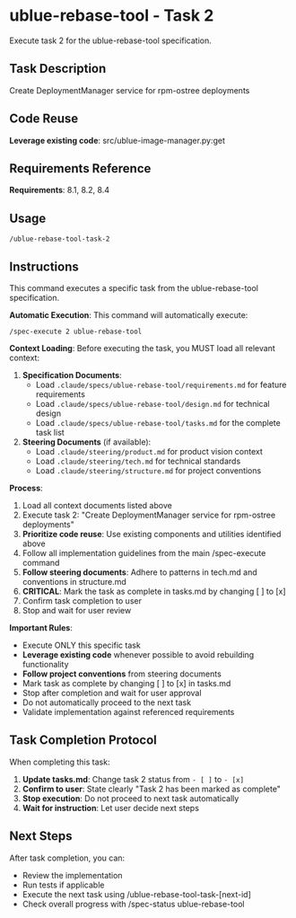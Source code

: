 # ublue-rebase-tool - Task 2

Execute task 2 for the ublue-rebase-tool specification.

## Task Description
Create DeploymentManager service for rpm-ostree deployments

## Code Reuse
**Leverage existing code**: src/ublue-image-manager.py:get

## Requirements Reference
**Requirements**: 8.1, 8.2, 8.4

## Usage
```
/ublue-rebase-tool-task-2
```

## Instructions
This command executes a specific task from the ublue-rebase-tool specification.

**Automatic Execution**: This command will automatically execute:
```
/spec-execute 2 ublue-rebase-tool
```

**Context Loading**:
Before executing the task, you MUST load all relevant context:
1. **Specification Documents**:
   - Load `.claude/specs/ublue-rebase-tool/requirements.md` for feature requirements
   - Load `.claude/specs/ublue-rebase-tool/design.md` for technical design
   - Load `.claude/specs/ublue-rebase-tool/tasks.md` for the complete task list
2. **Steering Documents** (if available):
   - Load `.claude/steering/product.md` for product vision context
   - Load `.claude/steering/tech.md` for technical standards
   - Load `.claude/steering/structure.md` for project conventions

**Process**:
1. Load all context documents listed above
2. Execute task 2: "Create DeploymentManager service for rpm-ostree deployments"
3. **Prioritize code reuse**: Use existing components and utilities identified above
4. Follow all implementation guidelines from the main /spec-execute command
5. **Follow steering documents**: Adhere to patterns in tech.md and conventions in structure.md
6. **CRITICAL**: Mark the task as complete in tasks.md by changing [ ] to [x]
7. Confirm task completion to user
8. Stop and wait for user review

**Important Rules**:
- Execute ONLY this specific task
- **Leverage existing code** whenever possible to avoid rebuilding functionality
- **Follow project conventions** from steering documents
- Mark task as complete by changing [ ] to [x] in tasks.md
- Stop after completion and wait for user approval
- Do not automatically proceed to the next task
- Validate implementation against referenced requirements

## Task Completion Protocol
When completing this task:
1. **Update tasks.md**: Change task 2 status from `- [ ]` to `- [x]`
2. **Confirm to user**: State clearly "Task 2 has been marked as complete"
3. **Stop execution**: Do not proceed to next task automatically
4. **Wait for instruction**: Let user decide next steps

## Next Steps
After task completion, you can:
- Review the implementation
- Run tests if applicable
- Execute the next task using /ublue-rebase-tool-task-[next-id]
- Check overall progress with /spec-status ublue-rebase-tool
